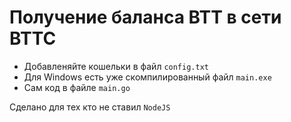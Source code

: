 # Получение баланса BTT в сети BTTC

- Добавленяйте кошельки в файл `config.txt`
- Для Windows есть уже скомпилированный файл `main.exe`
- Сам код в файле `main.go`

Сделано для тех кто не ставил `NodeJS`
